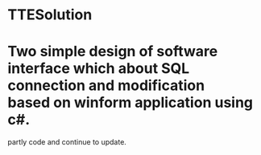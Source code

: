 TTESolution
====
Two simple design of software interface which about SQL connection and modification<br>
based on winform application using c#. 
====
partly code and continue to update.
